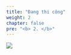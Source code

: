 ```yaml
---
title: "Đang thi công"
weight: 2
chapter: false
pre: "<b> 2. </b>"
---
```


![](../../../images/1/work.bmp)